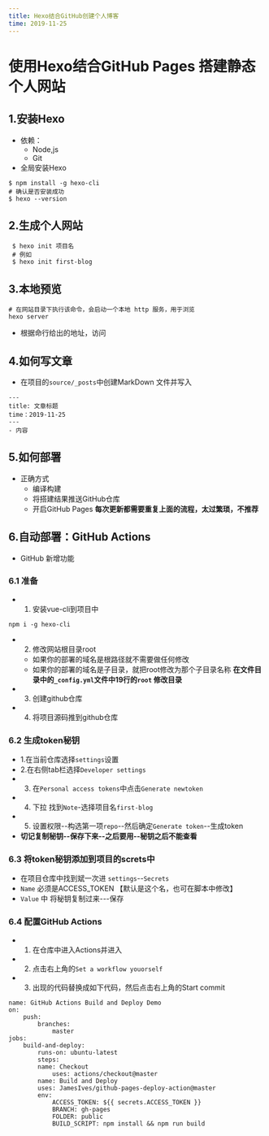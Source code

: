 ```yaml
---
title: Hexo结合GitHub创建个人博客
time: 2019-11-25
---
```


# 使用Hexo结合GitHub Pages 搭建静态个人网站
## 1.安装Hexo
- 依赖：
    - Node,js
    - Git
- 全局安装Hexo
```
$ npm install -g hexo-cli
# 确认是否安装成功
$ hexo --version
```
## 2.生成个人网站
```
 $ hexo init 项目名
 # 例如
 $ hexo init first-blog
```
## 3.本地预览
```
# 在网站目录下执行该命令，会启动一个本地 http 服务，用于浏览
hexo server
```
- 根据命行给出的地址，访问
## 4.如何写文章
- 在项目的`source/_posts`中创建MarkDown 文件并写入
```
---
title: 文章标题
time：2019-11-25
---
- 内容
```
## 5.如何部署
- 正确方式
    - 编译构建
    - 将搭建结果推送GitHub仓库
    - 开启GitHub Pages
**每次更新都需要重复上面的流程，太过繁琐，不推荐**
## 6.自动部署：GitHub Actions
- GitHub 新增功能
### 6.1 准备
- 1. 安装vue-cli到项目中
```
npm i -g hexo-cli
```
- 2. 修改网站根目录root
    - 如果你的部署的域名是根路径就不需要做任何修改
    - 如果你的部署的域名是子目录，就把root修改为那个子目录名称
    **在文件目录中的`_config.yml`文件中19行的`root` 修改目录**
- 3. 创建github仓库
- 4. 将项目源码推到github仓库
### 6.2 生成token秘钥
- 1.在当前仓库选择`settings`设置
- 2.在右侧tab栏选择`Developer settings`
- 3. 在`Personal access tokens`中点击`Generate newtoken`
- 4. 下拉 找到`Note`-选择项目名`first-blog`
- 5. 设置权限--构选第一项`repo`--然后确定`Generate token`--生成token
- **切记复制秘钥--保存下来--之后要用--秘钥之后不能查看**
### 6.3 将token秘钥添加到项目的screts中
- 在项目仓库中找到斌一次进 `settings`--`Secrets`
- `Name` 必须是ACCESS_TOKEN 【默认是这个名，也可在脚本中修改】
- `Value` 中 将秘钥复制过来---保存
### 6.4 配置GitHub Actions
- 1. 在仓库中进入Actions并进入
- 2. 点击右上角的`Set a workflow youorself`
- 3. 出现的代码替换成如下代码，然后点击右上角的Start commit
```
name: GitHub Actions Build and Deploy Demo 
on:
    push: 
        branches: 
            master 
jobs: 
    build-and-deploy: 
        runs-on: ubuntu-latest 
        steps:  
        name: Checkout 
            uses: actions/checkout@master 
        name: Build and Deploy 
        uses: JamesIves/github-pages-deploy-action@master 
        env:
            ACCESS_TOKEN: ${{ secrets.ACCESS_TOKEN }} 
            BRANCH: gh-pages 
            FOLDER: public 
            BUILD_SCRIPT: npm install && npm run build
```